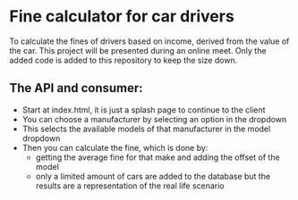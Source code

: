 # Fine calculator for car drivers
To calculate the fines of drivers based on income, derived from the value of the car.
This project will be presented during an online meet.
Only the added code is added to this repository to keep the size down.

## The API and consumer:
- Start at index.html, it is just a splash page to continue to the client
- You can choose a manufacturer by selecting an option in the dropdown
- This selects the available models of that manufacturer in the model dropdown
- Then you can calculate the fine, which is done by:
    - getting the average fine for that make and adding the offset of the model
    - only a limited amount of cars are added to the database but the results are a representation of the real life scenario

